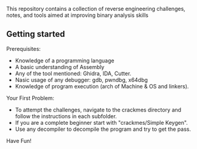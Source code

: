 This repository contains a collection of reverse engineering challenges, notes, and tools aimed at improving binary analysis skills

Getting started
-
Prerequisites:
- Knowledge of a programming language
- A basic understanding of Assembly
- Any of the tool mentioned: Ghidra, IDA, Cutter.
- Nasic usage of any debugger: gdb, pwndbg, x64dbg
- Knowledge of program execution (arch of Machine & OS and linkers).

Your First Problem:
- To attempt the challenges, navigate to the crackmes directory and follow the instructions in each subfolder.
- If you are a complete beginner start with "crackmes/Simple Keygen".
- Use any decompiler to decompile the program and try to get the pass.

Have Fun!
